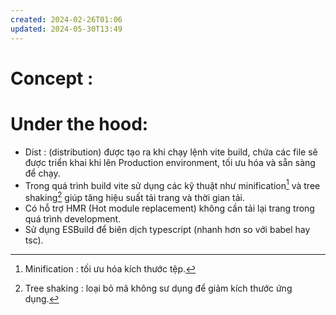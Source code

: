 ```yaml
---
created: 2024-02-26T01:06
updated: 2024-05-30T13:49
---
```

# Concept :

# Under the hood:
- Dist : (distribution) được tạo ra khi chạy lệnh vite build, chứa các file sẽ được triển khai khi lên Production environment, tối ưu hóa và sẵn sàng để chạy. 
- Trong quá trình build vite sử dụng các kỹ thuật như minification[^1]  và tree shaking[^2]  giúp tăng hiệu suất tải trang và thời gian tải.
- Có hỗ trợ HMR (Hot module replacement) không cần tải lại trang trong quá trình development.
- Sử dụng ESBuild để biên dịch typescript (nhanh hơn so với babel hay tsc).


[^1]: Minification :  tối ưu hóa kích thước tệp.
[^2]: Tree shaking : loại bỏ mã không sư dụng để giảm kích thước ứng dụng.